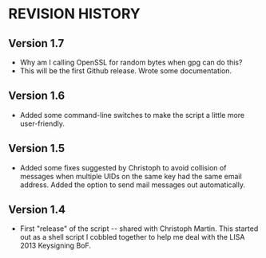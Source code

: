 REVISION HISTORY
================

Version 1.7
-----------
* Why am I calling OpenSSL for random bytes when gpg can do this?
* This will be the first Github release. Wrote some documentation.
    
Version 1.6
-----------
* Added some command-line switches to make the script a little more
    user-friendly.

Version 1.5
-----------
* Added some fixes suggested by Christoph to avoid collision of
    messages when multiple UIDs on the same key had the same email
    address. Added the option to send mail messages out automatically.

Version 1.4
-----------
* First "release" of the script -- shared with Christoph
    Martin. This started out as a shell script I cobbled together to
    help me deal with the LISA 2013 Keysigning BoF.
